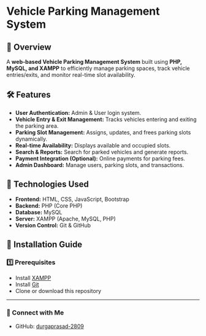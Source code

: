 # Vehicle Parking Management System

## 📌 Overview
A **web-based Vehicle Parking Management System** built using **PHP, MySQL, and XAMPP** to efficiently manage parking spaces, track vehicle entries/exits, and monitor real-time slot availability.

## 🛠 Features
- **User Authentication:** Admin & User login system.
- **Vehicle Entry & Exit Management:** Tracks vehicles entering and exiting the parking area.
- **Parking Slot Management:** Assigns, updates, and frees parking slots dynamically.
- **Real-time Availability:** Displays available and occupied slots.
- **Search & Reports:** Search for parked vehicles and generate reports.
- **Payment Integration (Optional):** Online payments for parking fees.
- **Admin Dashboard:** Manage users, parking slots, and transactions.

## 📌 Technologies Used
- **Frontend:** HTML, CSS, JavaScript, Bootstrap  
- **Backend:** PHP (Core PHP)  
- **Database:** MySQL  
- **Server:** XAMPP (Apache, MySQL, PHP)  
- **Version Control:** Git & GitHub  

## 🚀 Installation Guide
### 1️⃣ Prerequisites
- Install [XAMPP](https://www.apachefriends.org/download.html)  
- Install [Git](https://git-scm.com/)  
- Clone or download this repository  

---
### 🔗 Connect with Me
- GitHub: [durgaprasad-2809](https://github.com/durgaprasad-2809)
